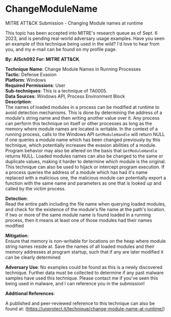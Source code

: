 # ChangeModuleName  
MITRE ATT&amp;CK Submission - Changing Module names at runtime  

This topic has been accepted into MITRE's research queue as of Sept. 6 2023, and is pending real-world adversary usage examples. Have you seen an example of this technique being used in the wild? I'd love to hear from you, and my e-mail can be found on my profile page.  

**By: AlSch092 For: MITRE ATT&CK**  

**Technique Name**: Change Module Names in Running Processes   
**Tactic**: Defense Evasion  
**Platform**: Windows  
**Required Permissions**: User  
**Sub-techniques**: This is a technique of TA0005.  
**Data Sources**: Windows API, Process Environment Block  
**Description**:  
The names of loaded modules in a process can be modified at runtime to avoid detection
mechanisms. This is done by determining the address of a module's string name and then writing
another value over it. Any process can perform this technique on itself or other processes as long as the
memory where module names are located is writable.
In the context of a running process, calls to the Windows API `GetModuleHandle` will return
NULL if one queries a module name which has been changed previously by this technique, which
potentially increases the evasion abilities of a module. Program behavior may also be altered on the
basis that `GetModuleHandle` returns NULL. Loaded modules names can also be changed to the same
or duplicate values, making it harder to determine which module is the original.
This technique can also be used to hijack or intercept program execution. If a process queries the
address of a module which has had it's name replaced with a malicious one, the malicious module can
potentially export a function with the same name and parameters as one that is looked up and called by
the victim process.  

**Detection**:  
Read the entire path including the file name when querying loaded modules, and check for the existence
of the module's file name at the path's location.
If two or more of the same module name is found loaded in a running process, then it means at least
one of those modules had their names modified  

**Mitigation**:  
Ensure that memory is non-writable for locations on the heap where module string names reside at.
Save the names of all loaded modules and their memory addresses at program startup, such that if any
are later modified it can be clearly determined  

**Adversary Use**: No examples could be found as this is a newly discovered technique. Further data must
be collected to determine if any past malware samples have used this technique. Please contact me if you've seen this being used in malware, and I can reference you in the submission!  

**Additional References**:  

A published and peer-reviewed reference to this technique can also be found at:
(https://unprotect.it/technique/change-module-name-at-runtime/)
